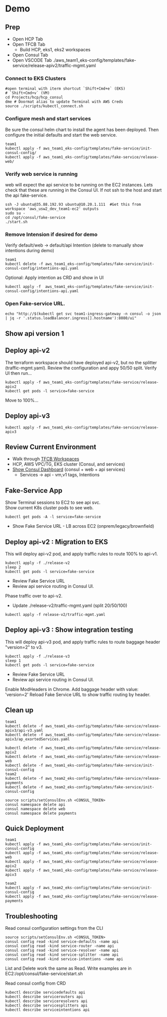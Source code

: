 # Demo

## Prep
* Open HCP Tab
* Open TFCB Tab
  * Build HCP, eks1, eks2 workspaces
* Open Consul Tab
* Open VSCODE Tab ./aws_team1_eks-config/templates/fake-service/release-apiv2/traffic-mgmt.yaml

### Connect to EKS Clusters
```
#open terminal with iterm shortcut `Shift+Cmd+e` (EKS)
# `Shift+Cmd+v` (VM)
cd Projects/hcp/hcp_consul
dme # Doormat alias to update Terminal with AWS Creds
source ./scripts/kubectl_connect.sh
```

### Configure mesh and start services
Be sure the consul helm chart to install the agent has been deployed.  Then configure the initial defaults and start the web service.
```
team1
kubectl apply -f aws_team1_eks-config/templates/fake-service/init-consul-config/
kubectl apply -f aws_team1_eks-config/templates/fake-service/release-web/
```

### Verify web service is running
web will expect the api service to be running on the EC2 instances.  Lets check that these are running in the Consul UI.  If not ssh to the host and start the api fake-service.
```
ssh -J ubuntu@35.88.192.93 ubuntu@10.20.1.111  #Get this from workspace 'aws_usw2_dev_team1-ec2' outputs
sudo su -
cd /opt/consul/fake-service
./start.sh
```
### Remove Intension if desired for demo
Verify default/web -> default/api Intention (delete to manually show intentions during demo)
```
team1
kubectl delete -f aws_team1_eks-config/templates/fake-service/init-consul-config/intentions-api.yaml
```
Optional: Apply intention as CRD and show in UI
```
kubectl apply -f  aws_team1_eks-config/templates/fake-service/init-consul-config/intentions-api.yaml
```

### Open Fake-service URL.
```
echo "http://$(kubectl get svc team1-ingress-gateway -n consul -o json | jq -r '.status.loadBalancer.ingress[].hostname'):8080/ui"
```

## Show api version 1
## Deploy api-v2
The terraform workspace should have deployed api-v2, but no the splitter (traffic-mgmt.yaml).  Review the configuration and appy 50/50 split. 
Verify UI then run...
```
kubectl apply -f aws_team1_eks-config/templates/fake-service/release-apiv2
kubectl get pods -l service=fake-service
```
Move to 100%...

## Deploy api-v3
```
kubectl apply -f aws_team1_eks-config/templates/fake-service/release-apiv3
```


## Review Current Environment
* Walk through [TFCB Workspaces](https://app.terraform.io/app/presto-projects/workspaces)
* HCP, AWS VPC/TG, EKS cluster (Consul, and services)
* [Show Consul Dashboard](https://hcpc-cluster-presto.consul.328306de-41b8-43a7-9c38-ca8d89d06b07.aws.hashicorp.cloud/ui/~api-ns/hcpc-cluster-presto/services/api/intentions) (consul + web + api services)
  * Services -> api  - vm,v1 tags, Intentions

## Fake-Service App
Show Terminal sessions to EC2 to see api svc.  
Show current K8s cluster pods to see web.
```
kubectl get pods -A -l service=fake-service
```
* Show Fake Service URL - LB across EC2 (onprem/legacy/brownfield)


## Deploy api-v2 : Migration to EKS
This will deploy api-v2 pod, and apply traffic rules to route 100% to api-v1.
```
kubectl apply -f ./release-v2
sleep 2
kubectl get pods -l service=fake-service
```
* Review Fake Service URL
* Review api service routing in Consul UI.

Phase traffic over to api-v2.
* Update ./release-v2/traffic-mgmt.yaml (split 20/50/100)
```
kubectl apply -f release-v2/traffic-mgmt.yaml
```

## Deploy api-v3 : Show integration testing
This will deploy api-v3 pod, and apply traffic rules to route baggage header "version=2" to v3.
```
kubectl apply -f ./release-v3
sleep 1
kubectl get pods -l service=fake-service
```
* Review Fake Service URL
* Review api service routing in Consul UI.

Enable ModHeaders in Chrome.  Add baggage header with value: 'version=2'
Reload Fake Service URL to show traffic routing by header.

## Clean up
```
team1
kubectl delete -f aws_team1_eks-config/templates/fake-service/release-apiv3/api-v3.yaml
kubectl delete -f aws_team1_eks-config/templates/fake-service/release-apiv3/ap_exortedServices.yaml

kubectl delete -f aws_team1_eks-config/templates/fake-service/release-apiv2
kubectl delete -f aws_team1_eks-config/templates/fake-service/release-web
kubectl delete -f aws_team1_eks-config/templates/fake-service/init-consul-config
team2
kubectl delete -f aws_team2_eks-config/templates/fake-service/release-payments
kubectl delete -f aws_team2_eks-config/templates/fake-service/init-consul-config

source scripts/setConsulEnv.sh <CONSUL_TOKEN>
consul namespace delete api
consul namespace delete web
consul namespace delete payments

```
## Quick Deployment
```
team1
kubectl apply -f aws_team1_eks-config/templates/fake-service/init-consul-config
kubectl apply -f aws_team1_eks-config/templates/fake-service/release-web
kubectl apply -f aws_team1_eks-config/templates/fake-service/release-apiv2
kubectl apply -f aws_team1_eks-config/templates/fake-service/release-apiv3

team2
kubectl apply -f aws_team2_eks-config/templates/fake-service/init-consul-config
kubectl apply -f aws_team2_eks-config/templates/fake-service/release-payments
```
## Troubleshooting
Read consul configuration settings from the CLI
```
source scripts/setConsulEnv.sh <CONSUL_TOKEN>
consul config read -kind service-defaults -name api
consul config read -kind service-router -name api
consul config read -kind service-resolver -name api
consul config read -kind service-splitter -name api
consul config read -kind service-intentions -name api
```
List and Delete work the same as Read.
Write examples are in EC2:/opt/consul/fake-service/start.sh

Read consul config from CRD
```
kubectl describe servicedefaults api
kubectl describe servicerouters api
kubectl describe serviceresolvers api
kubectl describe servicesplitters api
kubectl describe serviceintentions api
```